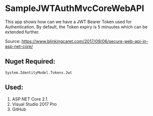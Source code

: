 # SampleJWTAuthMvcCoreWebAPI
This app shows how can we have a JWT Bearer Token used for Authentication. By default, the Token expiry is 5 minuutes which can be extended further.

Source: https://www.blinkingcaret.com/2017/09/06/secure-web-api-in-asp-net-core/

## Nuget Required:
  `System.IdentityModel.Tokens.Jwt`

## Used: 
  1. ASP.NET Core 2.1
  2. Visual Studio 2017 Pro
  3. GitHub
